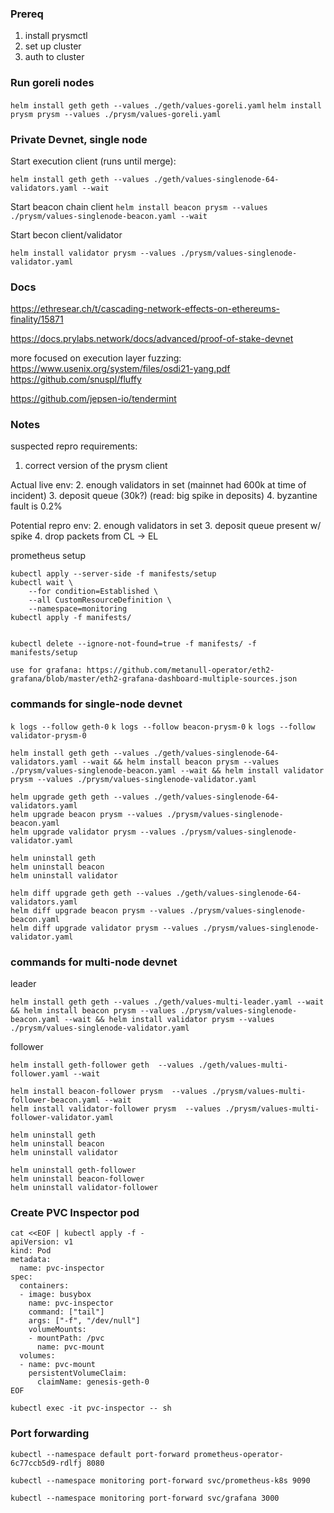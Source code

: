 
### Prereq

1. install prysmctl
2. set up cluster
3. auth to cluster


### Run goreli nodes
`helm install geth geth --values ./geth/values-goreli.yaml`
`helm install prysm prysm --values ./prysm/values-goreli.yaml`

### Private Devnet, single node

Start execution client (runs until merge):

`helm install geth geth --values ./geth/values-singlenode-64-validators.yaml --wait`

Start beacon chain client
`helm install beacon prysm --values ./prysm/values-singlenode-beacon.yaml --wait`

Start becon client/validator

`helm install validator prysm --values ./prysm/values-singlenode-validator.yaml`


### Docs

https://ethresear.ch/t/cascading-network-effects-on-ethereums-finality/15871

https://docs.prylabs.network/docs/advanced/proof-of-stake-devnet

more focused on execution layer fuzzing:
https://www.usenix.org/system/files/osdi21-yang.pdf
https://github.com/snuspl/fluffy


https://github.com/jepsen-io/tendermint


### Notes

suspected repro requirements:
1. correct version of the prysm client

Actual live env:
2. enough validators in set (mainnet had 600k at time of incident)
3. deposit queue (30k?) (read: big spike in deposits)
4. byzantine fault is 0.2% 

Potential repro env:
2. enough validators in set
3. deposit queue present w/ spike
4. drop packets from CL -> EL



prometheus setup
```
kubectl apply --server-side -f manifests/setup
kubectl wait \
	--for condition=Established \
	--all CustomResourceDefinition \
	--namespace=monitoring
kubectl apply -f manifests/


kubectl delete --ignore-not-found=true -f manifests/ -f manifests/setup

use for grafana: https://github.com/metanull-operator/eth2-grafana/blob/master/eth2-grafana-dashboard-multiple-sources.json
```


### commands for single-node devnet

`k logs --follow geth-0`
`k logs --follow beacon-prysm-0`
`k logs --follow validator-prysm-0`

```
helm install geth geth --values ./geth/values-singlenode-64-validators.yaml --wait && helm install beacon prysm --values ./prysm/values-singlenode-beacon.yaml --wait && helm install validator prysm --values ./prysm/values-singlenode-validator.yaml
```


```
helm upgrade geth geth --values ./geth/values-singlenode-64-validators.yaml 
helm upgrade beacon prysm --values ./prysm/values-singlenode-beacon.yaml
helm upgrade validator prysm --values ./prysm/values-singlenode-validator.yaml
```


```
helm uninstall geth
helm uninstall beacon
helm uninstall validator

```

```
helm diff upgrade geth geth --values ./geth/values-singlenode-64-validators.yaml
helm diff upgrade beacon prysm --values ./prysm/values-singlenode-beacon.yaml
helm diff upgrade validator prysm --values ./prysm/values-singlenode-validator.yaml
```



### commands for multi-node devnet

leader
```
helm install geth geth --values ./geth/values-multi-leader.yaml --wait && helm install beacon prysm --values ./prysm/values-singlenode-beacon.yaml --wait && helm install validator prysm --values ./prysm/values-singlenode-validator.yaml
```

follower
```
helm install geth-follower geth  --values ./geth/values-multi-follower.yaml --wait

helm install beacon-follower prysm  --values ./prysm/values-multi-follower-beacon.yaml --wait
helm install validator-follower prysm  --values ./prysm/values-multi-follower-validator.yaml 
```

```
helm uninstall geth
helm uninstall beacon
helm uninstall validator

helm uninstall geth-follower
helm uninstall beacon-follower
helm uninstall validator-follower
```

### Create PVC Inspector pod
```
cat <<EOF | kubectl apply -f -
apiVersion: v1
kind: Pod
metadata:
  name: pvc-inspector
spec:
  containers:
  - image: busybox
    name: pvc-inspector
    command: ["tail"]
    args: ["-f", "/dev/null"]
    volumeMounts:
    - mountPath: /pvc
      name: pvc-mount
  volumes:
  - name: pvc-mount
    persistentVolumeClaim:
      claimName: genesis-geth-0
EOF
```

`kubectl exec -it pvc-inspector -- sh`


### Port forwarding

```
kubectl --namespace default port-forward prometheus-operator-6c77ccb5d9-rdlfj 8080
```

```
kubectl --namespace monitoring port-forward svc/prometheus-k8s 9090
```

```
kubectl --namespace monitoring port-forward svc/grafana 3000
```